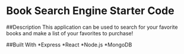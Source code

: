 # Book Search Engine Starter Code
##Description
This application can be used to search for your favorite books and make a list of your favorites to purchase!

##Built With
*Express
*React
*Node.js
*MongoDB